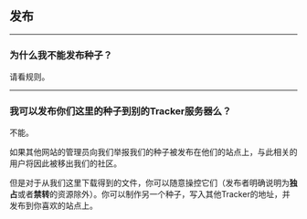 ## 发布

---

### 为什么我不能发布种子？

请看规则。 

---

### 我可以发布你们这里的种子到别的Tracker服务器么？

 不能。

 如果其他网站的管理员向我们举报我们的种子被发布在他们的站点上，与此相关的用户将因此被移出我们的社区。

 但是对于从我们这里下载得到的文件，你可以随意操控它们（发布者明确说明为**独占**或者**禁转**的资源除外）。你可以制作另一个种子，写入其他Tracker的地址，并发布到你喜欢的站点上。 

 


